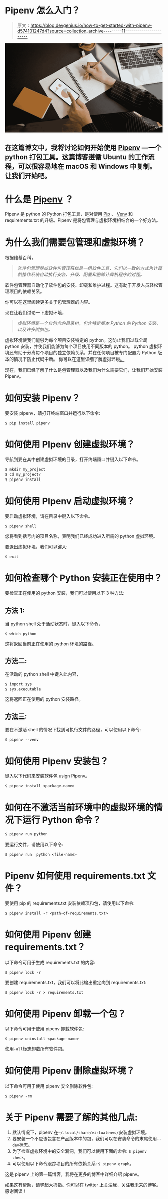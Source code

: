 # Pipenv 怎么入门？

> 原文：<https://blog.devgenius.io/how-to-get-started-with-pipenv-d574101247d4?source=collection_archive---------11----------------------->

![](img/3c707cdb91d36e3907e72d33849754e1.png)

## 在这篇博文中，我将讨论如何开始使用 [Pipenv](https://pipenv.pypa.io/en/latest/) —一个 python 打包工具。这篇博客遵循 Ubuntu 的工作流程，可以很容易地在 macOS 和 Windows 中复制。让我们开始吧。

# 什么是 [Pipenv](https://pipenv.pypa.io/en/latest/) ？

Pipenv 是 python 的 Python 打包工具，是对使用 [Pip](https://pip.pypa.io/en/stable/) 、 [Venv](https://docs.python.org/3/library/venv.html) 和 requirements.txt 的升级。Pipenv 是将包管理与虚拟环境相结合的一个好方法。

# 为什么我们需要包管理和虚拟环境？

根据维基百科，

> *软件包管理器或软件包管理系统是一组软件工具，它们以一致的方式为计算机操作系统自动执行安装、升级、配置和删除计算机程序的过程。*

软件包管理器自动化了软件包的安装、卸载和维护过程。这有助于开发人员轻松管理项目的依赖关系。

你可以在这里阅读更多关于包管理器的内容。

现在让我们讨论一下虚拟环境，

> *虚拟环境是一个自包含的目录树，包含特定版本 Python 的 Python 安装，以及许多附加包。*

虚拟环境使我们能够为每个项目安装特定的 python。这防止我们过载全局 python 安装，并使我们能够为每个项目使用不同版本的 python。
python 虚拟环境还有助于分离每个项目的独立依赖关系，并在任何项目被专门配置为 Python 版本的情况下防止代码中断。
你可以在这里详细了解虚拟环境[。](https://docs.python.org/3/tutorial/venv.html)

现在，我们已经了解了什么是包管理器以及我们为什么需要它们，让我们开始安装 Pipenv。

# 如何安装 Pipenv？

要安装 pipenv，请打开终端窗口并运行以下命令:

```
$ pip install pipenv
```

# 如何使用 PIpenv 创建虚拟环境？

导航到要在其中创建虚拟环境的目录，打开终端窗口并键入以下命令。

```
$ mkdir my_project
$ cd my_project/
$ pipenv install
```

# 如何使用 PIpenv 启动虚拟环境？

要启动虚拟环境，请在目录中键入以下命令。

```
$ pipenv shell
```

您将看到括号内的项目名称，表明我们已经成功进入所需的 python 虚拟环境。

要退出虚拟环境，我们可以键入:

```
$ exit
```

# 如何检查哪个 Python 安装正在使用中？

要检查正在使用的 python 安装，我们可以使用以下 3 种方法:

## 方法 1:

当 python shell 处于活动状态时，键入以下命令，

```
$ which python
```

这将返回当前正在使用的 python 环境的路径。

## 方法二:

在活动的 python shell 中键入此内容，

```
$ import sys
$ sys.executable
```

这将返回正在使用的 python 安装路径。

## 方法三:

要在不激活 shell 的情况下找到可执行文件的路径，可以使用以下命令:

```
$ pipenv --venv
```

# 如何使用 Pipenv 安装包？

键入以下代码来安装软件包 usign Pipenv。

```
$ pipenv install <package-name>
```

# 如何在不激活当前环境中的虚拟环境的情况下运行 Python 命令？

```
$ pipenv run python
```

要运行文件，请使用以下命令:

```
$ pipenv run  python <file-name>
```

# Pipenv 如何使用 requirements.txt 文件？

要使用 pip 的 requirements.txt 安装依赖项和包，请使用以下命令:

```
$ pipenv install -r <path-of-requirements.txt>
```

# 如何使用 Pipenv 创建 requirements.txt？

以下命令可用于生成 requirements.txt 的内容:

```
$ pipenv lock -r
```

要创建 requirements.txt，我们可以将此输出重定向到 requirements.txt:

```
$ pipenv lock -r > requirements.txt
```

# 如何使用 Pipenv 卸载一个包？

以下命令可用于使用 pipenv 卸载软件包:

```
$ pipenv uninstall <package-name>
```

使用`-all`标志卸载所有软件包。

# 如何使用 Pipenv 删除虚拟环境？

以下命令可用于使用 pipenv 安全删除软件包:

```
$ pipenv -rm
```

# 关于 Pipenv 需要了解的其他几点:

1.  默认情况下，pipenv 在`~/.local/share/virtualenvs/`安装虚拟环境。
2.  要安装一个不应该包含在产品版本中的包，我们可以在安装命令的末尾使用`--dev`标志。
3.  为了检查虚拟环境中的安全漏洞，我们可以使用下面的命令:
    `$ pipenv check`。
4.  可以使用以下命令跟踪项目的所有依赖关系:
    `$ pipenv graph`。

这是 pipenv 上的第一篇博客，我将在更多的博客中详细介绍 pipenv。

如果这有帮助，请竖起大拇指。你可以在 twitter 上关注我，关注我未来的博客。
感谢阅读！